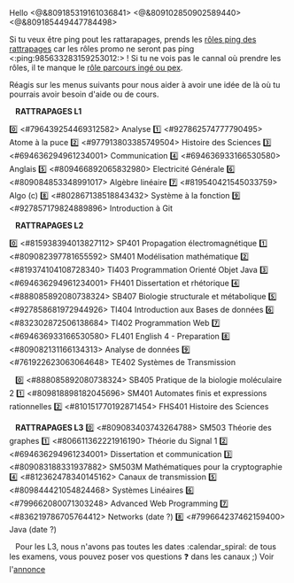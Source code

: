 Hello <@&809185319161036841> <@&809102850902589440> <@&809185449447784498>

Si tu veux être ping pout les rattarapages, prends les [rôles ping des rattrapages](https://discord.com/channels/694220883815956580/892340236175147029/893852934104825866) car les rôles promo ne seront pas ping <:ping:985633283159253012:> !
Si tu ne vois pas le cannal où prendre les rôles, il te manque le [rôle parcours ingé ou pex](https://discord.com/channels/694220883815956580/817741515564122143/895428636038012970).

Réagis sur les menus suivants pour nous aider à avoir une idée de là où tu pourrais avoir besoin d'aide ou de cours.


` `
__**RATTRAPAGES L1**__

:zero: <#796439254469312582> Analyse
:one: <#927862574777790495> Atome à la puce
:two: <#977913803385749504> Histoire des Sciences
:three: <#694636294961234001> Communication
:four: <#694636933166530580> Anglais
:five: <#809466892065832980> Electricité Générale
:six: <#809084853348991017> Algèbre linéaire
:seven: <#819540421545033759> Algo (c)
:eight: <#802867138518843432> Système à la fonction
:nine: <#927857179824889896> Introduction à Git


` `
__**RATTRAPAGES L2**__

:zero: <#815938394013827112> SP401 Propagation électromagnétique
:one: <#809082397781655592> SM401 Modélisation mathématique
:two: <#819374104108728340> TI403 Programmation Orienté Objet Java
:three: <#694636294961234001> FH401 Dissertation et rhétorique
:four: <#888085892080738324> SB407 Biologie structurale et métabolique
:five: <#927858681972944926> TI404 Introduction aux Bases de données
:six: <#832302872506138684> TI402 Programmation Web
:seven: <#694636933166530580> FL401 English 4 - Preparation
:eight: <#809082131166134313> Analyse de données
:nine: <#761922623063064648> TE402 Systèmes de Transmission


` `
:zero: <#888085892080738324> SB405 Pratique de la biologie moléculaire 2
:one: <#809818898182045696> SM401 Automates finis et expressions rationnelles
:two: <#810151770192871454> FHS401 Histoire des Sciences


` `
__**RATTRAPAGES L3**__
:zero: <#809083403743264788> SM503 Théorie des graphes
:one: <#806611362221916190> Théorie du Signal 1
:two: <#694636294961234001> Dissertation et communication
:three: <#809083188331937882> SM503M Mathématiques pour la cryptographie
:four: <#812362478340145162> Canaux de transmission
:five: <#809844421054824468> Systèmes Linéaires
:six: <#799662080071303248> Advanced Web Programming
:seven: <#836219786705764412> Networks (date ?)
:eight: <#799664237462159400> Java (date ?)


` `
Pour les L3, nous n'avons pas toutes les dates :calendar_spiral:  de tous les examens, vous pouvez poser vos questions :question: dans les canaux ;)
Voir l'[annonce](https://discord.com/channels/694220883815956580/887751449625387089/985630204728864818)
